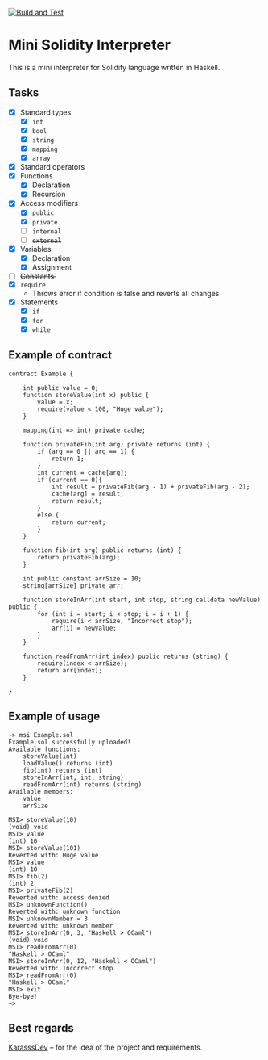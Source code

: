 [![Build and Test](https://github.com/5h15h4k1n9/MSI/actions/workflows/build-and-test.yml/badge.svg)](https://github.com/5h15h4k1n9/MSI/actions/workflows/build-and-test.yml)

# Mini Solidity Interpreter

This is a mini interpreter for Solidity language written in Haskell.

## Tasks
- [x] Standard types
  - [x] `int`
  - [x] `bool`
  - [x] `string`
  - [x] `mapping`
  - [x] `array`
- [x] Standard operators
- [x] Functions
  - [x] Declaration
  - [x] Recursion
- [x] Access modifiers
  - [x] `public`
  - [x] `private`
  - [ ] ~~`internal`~~
  - [ ] ~~`external`~~
- [x] Variables
  - [x] Declaration
  - [x] Assignment
- [ ] ~~Constants`~~
- [x] `require`
  - Throws error if condition is false and reverts all changes
- [x] Statements
  - [x] `if`
  - [x] `for`
  - [x] `while` 

## Example of contract

```solidity
contract Example {

    int public value = 0;
    function storeValue(int x) public {	
        value = x;
        require(value < 100, "Huge value");
    }

    mapping(int => int) private cache;

    function privateFib(int arg) private returns (int) {
        if (arg == 0 || arg == 1) {
            return 1;
        }
        int current = cache[arg];
        if (current == 0){
            int result = privateFib(arg - 1) + privateFib(arg - 2);
            cache[arg] = result;
            return result;
        }
        else {
            return current;
        }
    }

    function fib(int arg) public returns (int) {
        return privateFib(arg);
    }

    int public constant arrSize = 10;	
    string[arrSize] private arr;

    function storeInArr(int start, int stop, string calldata newValue) public {
        for (int i = start; i < stop; i = i + 1) {
            require(i < arrSize, "Incorrect stop");
            arr[i] = newValue;
        }
    }

    function readFromArr(int index) public returns (string) {
        require(index < arrSize);
        return arr[index];
    }

}
```

## Example of usage

```
~> msi Example.sol
Example.sol successfully uploaded!
Available functions:
    storeValue(int)
    loadValue() returns (int)
    fib(int) returns (int)
    storeInArr(int, int, string)
    readFromArr(int) returns (string)
Available members:
    value
    arrSize

MSI> storeValue(10)
(void) void
MSI> value
(int) 10
MSI> storeValue(101)
Reverted with: Huge value
MSI> value
(int) 10
MSI> fib(2)
(int) 2
MSI> privateFib(2)
Reverted with: access denied
MSI> unknownFunction()
Reverted with: unknown function
MSI> unknownMember = 3
Reverted with: unknown member
MSI> storeInArr(0, 3, "Haskell > OCaml")
(void) void
MSI> readFromArr(0)
"Haskell > OCaml"
MSI> storeInArr(0, 12, "Haskell < OCaml")
Reverted with: Incorrect stop
MSI> readFromArr(0)
"Haskell > OCaml"
MSI> exit
Bye-bye!
~>
```

## Best regards

[KarasssDev](https://github.com/KarasssDev) – for the idea of the project and requirements.
